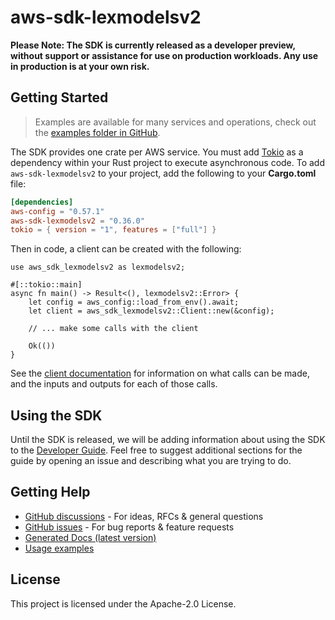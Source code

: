 # aws-sdk-lexmodelsv2

**Please Note: The SDK is currently released as a developer preview, without support or assistance for use
on production workloads. Any use in production is at your own risk.**

## Getting Started

> Examples are available for many services and operations, check out the
> [examples folder in GitHub](https://github.com/awslabs/aws-sdk-rust/tree/main/examples).

The SDK provides one crate per AWS service. You must add [Tokio](https://crates.io/crates/tokio)
as a dependency within your Rust project to execute asynchronous code. To add `aws-sdk-lexmodelsv2` to
your project, add the following to your **Cargo.toml** file:

```toml
[dependencies]
aws-config = "0.57.1"
aws-sdk-lexmodelsv2 = "0.36.0"
tokio = { version = "1", features = ["full"] }
```

Then in code, a client can be created with the following:

```rust,no_run
use aws_sdk_lexmodelsv2 as lexmodelsv2;

#[::tokio::main]
async fn main() -> Result<(), lexmodelsv2::Error> {
    let config = aws_config::load_from_env().await;
    let client = aws_sdk_lexmodelsv2::Client::new(&config);

    // ... make some calls with the client

    Ok(())
}
```

See the [client documentation](https://docs.rs/aws-sdk-lexmodelsv2/latest/aws_sdk_lexmodelsv2/client/struct.Client.html)
for information on what calls can be made, and the inputs and outputs for each of those calls.

## Using the SDK

Until the SDK is released, we will be adding information about using the SDK to the
[Developer Guide](https://docs.aws.amazon.com/sdk-for-rust/latest/dg/welcome.html). Feel free to suggest
additional sections for the guide by opening an issue and describing what you are trying to do.

## Getting Help

* [GitHub discussions](https://github.com/awslabs/aws-sdk-rust/discussions) - For ideas, RFCs & general questions
* [GitHub issues](https://github.com/awslabs/aws-sdk-rust/issues/new/choose) - For bug reports & feature requests
* [Generated Docs (latest version)](https://awslabs.github.io/aws-sdk-rust/)
* [Usage examples](https://github.com/awslabs/aws-sdk-rust/tree/main/examples)

## License

This project is licensed under the Apache-2.0 License.

